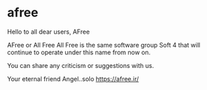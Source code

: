 # afree

Hello to all dear users, AFree

AFree or All Free All Free is the same software group Soft 4 that will continue to operate under this name from now on.

You can share any criticism or suggestions with us.

Your eternal friend Angel..solo 
https://afree.ir/
